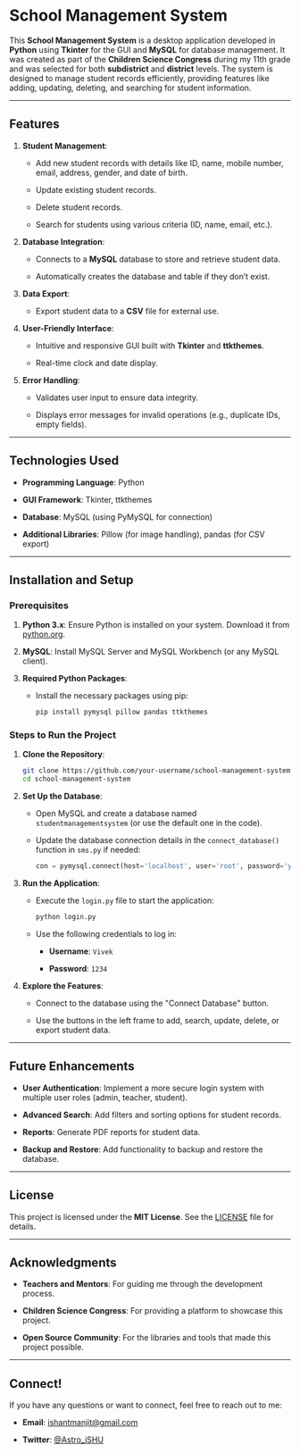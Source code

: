 # School Management System

This  **School Management System**  is a desktop application developed in  **Python**  using  **Tkinter**  for the GUI and  **MySQL**  for database management. It was created as part of the  **Children Science Congress**  during my 11th grade and was selected for both  **subdistrict**  and  **district**  levels. The system is designed to manage student records efficiently, providing features like adding, updating, deleting, and searching for student information.

----------

## Features

1.  **Student Management**:
    
    -   Add new student records with details like ID, name, mobile number, email, address, gender, and date of birth.
        
    -   Update existing student records.
        
    -   Delete student records.
        
    -   Search for students using various criteria (ID, name, email, etc.).
        
2.  **Database Integration**:
    
    -   Connects to a  **MySQL**  database to store and retrieve student data.
        
    -   Automatically creates the database and table if they don’t exist.
        
3.  **Data Export**:
    
    -   Export student data to a  **CSV**  file for external use.
        
4.  **User-Friendly Interface**:
    
    -   Intuitive and responsive GUI built with  **Tkinter**  and  **ttkthemes**.
        
    -   Real-time clock and date display.
        
5.  **Error Handling**:
    
    -   Validates user input to ensure data integrity.
        
    -   Displays error messages for invalid operations (e.g., duplicate IDs, empty fields).
        

----------

## Technologies Used

-   **Programming Language**: Python
    
-   **GUI Framework**: Tkinter, ttkthemes
    
-   **Database**: MySQL (using PyMySQL for connection)
    
-   **Additional Libraries**: Pillow (for image handling), pandas (for CSV export)
    

----------

## Installation and Setup

### Prerequisites

1.  **Python 3.x**: Ensure Python is installed on your system. Download it from  [python.org](https://www.python.org/).
    
2.  **MySQL**: Install MySQL Server and MySQL Workbench (or any MySQL client).
    
3.  **Required Python Packages**:
    
    -   Install the necessary packages using pip:
        ```bash
        pip install pymysql pillow pandas ttkthemes 
        ```
     

### Steps to Run the Project

1.  **Clone the Repository**:
  
    ```bash 
    git clone https://github.com/your-username/school-management-system.git
    cd school-management-system
    ```
    
2.  **Set Up the Database**:
    
    -   Open MySQL and create a database named  `studentmanagementsystem`  (or use the default one in the code).
        
    -   Update the database connection details in the  `connect_database()`  function in  `sms.py`  if needed:
        
        ```python
        con = pymysql.connect(host='localhost', user='root', password='your_password')
        ```
        
3.  **Run the Application**:
    
    -   Execute the  `login.py`  file to start the application:
        
        ```bash
        python login.py
        ```
        
    -   Use the following credentials to log in:
        
        -   **Username**:  `Vivek`
            
        -   **Password**:  `1234`
            
4.  **Explore the Features**:
    
    -   Connect to the database using the "Connect Database" button.
        
    -   Use the buttons in the left frame to add, search, update, delete, or export student data.
        




----------

## Future Enhancements

-   **User Authentication**: Implement a more secure login system with multiple user roles (admin, teacher, student).
    
-   **Advanced Search**: Add filters and sorting options for student records.
    
-   **Reports**: Generate PDF reports for student data.
    
-   **Backup and Restore**: Add functionality to backup and restore the database.

----------

## License

This project is licensed under the  **MIT License**. See the  [LICENSE](https://license/)  file for details.

----------

## Acknowledgments

-   **Teachers and Mentors**: For guiding me through the development process.
    
-   **Children Science Congress**: For providing a platform to showcase this project.
    
-   **Open Source Community**: For the libraries and tools that made this project possible.
    

----------

## Connect!

If you have any questions or want to connect, feel free to reach out to me:

-   **Email**:  [ishantmanjit@gmail.com](https://mailto:ishantmanjit@gmail.com/)
    
-   **Twitter**:  [@Astro_iSHU](https://twitter.com/Astro_iSHU)
